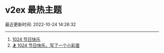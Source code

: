 # v2ex 最热主题

最近更新时间: 2022-10-24 14:26:32

--- 
1. [1024 节日快乐](https://www.v2ex.com/t/889235) 
2. [🏂 1024 节日快乐，写了一个小彩蛋](https://www.v2ex.com/t/889241) 
